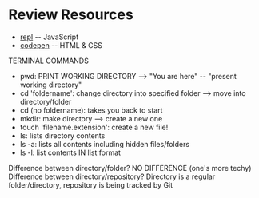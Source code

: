 # Review Resources

- [repl](https://replit.com/~) -- JavaScript
- [codepen](https://codepen.io/your-work) -- HTML & CSS

TERMINAL COMMANDS

- pwd: PRINT WORKING DIRECTORY --> "You are here" -- "present working directory"
- cd 'foldername': change directory into specified folder --> move into directory/folder
- cd (no foldername): takes you back to start
- mkdir: make directory --> create a new one
- touch 'filename.extension': create a new file!
- ls: lists directory contents
- ls -a: lists all contents including hidden files/folders
- ls -l: list contents IN list format

Difference between directory/folder? 
  NO DIFFERENCE (one's more techy)
Difference between directory/repository? 
  Directory is a regular folder/directory, repository is being tracked by Git
